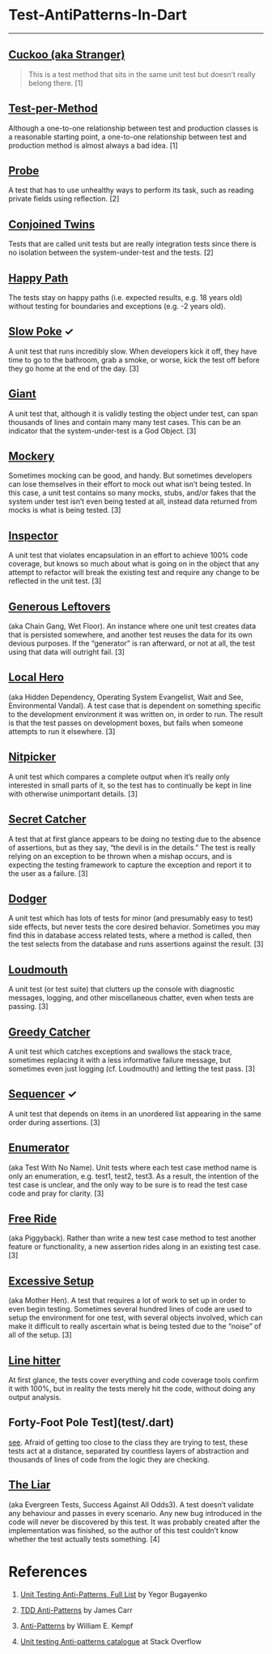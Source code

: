 # Test-AntiPatterns-In-Dart

----

## [Cuckoo (aka Stranger)](test/cuckoo_test.dart) 

> This is a test method that sits in the same unit test but doesn’t really belong there. [1]

## [Test-per-Method](test/test_per_method_test.dart) 

Although a one-to-one relationship between test and production classes is a reasonable starting point, a one-to-one relationship between test and production method is almost always a bad idea. [1]

## [Probe](test/.dart) 

A test that has to use unhealthy ways to perform its task, such as reading private fields using reflection. [2]

## [Conjoined Twins](test/.dart) 

Tests that are called unit tests but are really integration tests since there is no isolation between the system-under-test and the tests. [2]

## [Happy Path](test/.dart)

The tests stay on happy paths (i.e. expected results, e.g. 18 years old) without testing for boundaries and exceptions (e.g. -2 years old).

## [Slow Poke](test/.dart) ✓

A unit test that runs incredibly slow. When developers kick it off, they have time to go to the bathroom, grab a smoke, or worse, kick the test off before they go home at the end of the day. [3]

## [Giant](test/.dart)

A unit test that, although it is validly testing the object under test, can span thousands of lines and contain many many test cases. This can be an indicator that the system-under-test is a God Object. [3]

## [Mockery](test/.dart)

Sometimes mocking can be good, and handy. But sometimes developers can lose themselves in their effort to mock out what isn’t being tested. In this case, a unit test contains so many mocks, stubs, and/or fakes that the system under test isn’t even being tested at all, instead data returned from mocks is what is being tested. [3]

## [Inspector](test/.dart)

A unit test that violates encapsulation in an effort to achieve 100% code coverage, but knows so much about what is going on in the object that any attempt to refactor will break the existing test and require any change to be reflected in the unit test. [3]

## [Generous Leftovers](test/.dart)

(aka Chain Gang, Wet Floor). An instance where one unit test creates data that is persisted somewhere, and another test reuses the data for its own devious purposes. If the “generator” is ran afterward, or not at all, the test using that data will outright fail. [3]

## [Local Hero](test/.dart)

(aka Hidden Dependency, Operating System Evangelist, Wait and See, Environmental Vandal). A test case that is dependent on something specific to the development environment it was written on, in order to run. The result is that the test passes on development boxes, but fails when someone attempts to run it elsewhere. [3]

## [Nitpicker](test/.dart)

A unit test which compares a complete output when it’s really only interested in small parts of it, so the test has to continually be kept in line with otherwise unimportant details. [3]

## [Secret Catcher](test/.dart)

A test that at first glance appears to be doing no testing due to the absence of assertions, but as they say, “the devil is in the details.” The test is really relying on an exception to be thrown when a mishap occurs, and is expecting the testing framework to capture the exception and report it to the user as a failure. [3]

## [Dodger](test/.dart)

A unit test which has lots of tests for minor (and presumably easy to test) side effects, but never tests the core desired behavior. Sometimes you may find this in database access related tests, where a method is called, then the test selects from the database and runs assertions against the result. [3]

## [Loudmouth](test/.dart)

A unit test (or test suite) that clutters up the console with diagnostic messages, logging, and other miscellaneous chatter, even when tests are passing. [3]

## [Greedy Catcher](test/.dart)

A unit test which catches exceptions and swallows the stack trace, sometimes replacing it with a less informative failure message, but sometimes even just logging (cf. Loudmouth) and letting the test pass. [3]

## [Sequencer](test/.dart) ✓

A unit test that depends on items in an unordered list appearing in the same order during assertions. [3]

## [Enumerator](test/.dart)

(aka Test With No Name). Unit tests where each test case method name is only an enumeration, e.g. test1, test2, test3. As a result, the intention of the test case is unclear, and the only way to be sure is to read the test case code and pray for clarity. [3]

## [Free Ride](test/.dart)

(aka Piggyback). Rather than write a new test case method to test another feature or functionality, a new assertion rides along in an existing test case. [3]

## [Excessive Setup](test/.dart)

(aka Mother Hen). A test that requires a lot of work to set up in order to even begin testing. Sometimes several hundred lines of code are used to setup the environment for one test, with several objects involved, which can make it difficult to really ascertain what is being tested due to the “noise” of all of the setup. [3]

## [Line hitter](test/.dart)

At first glance, the tests cover everything and code coverage tools confirm it with 100%, but in reality the tests merely hit the code, without doing any output analysis.

## Forty-Foot Pole Test](test/.dart) 

[see](https://stackoverflow.com/a/339247/187141). Afraid of getting too close to the class they are trying to test, these tests act at a distance, separated by countless layers of abstraction and thousands of lines of code from the logic they are checking.

## [The Liar](test/.dart) 

(aka Evergreen Tests, Success Against All Odds3). A test doesn’t validate any behaviour and passes in every scenario. Any new bug introduced in the code will never be discovered by this test. It was probably created after the implementation was finished, so the author of this test couldn’t know whether the test actually tests something. [4]

# References

1. [Unit Testing Anti-Patterns, Full List](https://www.yegor256.com/2018/12/11/unit-testing-anti-patterns.html) by Yegor Bugayenko

2. [TDD Anti-Patterns](http://archive.is/3acB#selection-119.0-119.17) by James Carr 

3. [Anti-Patterns](https://www.digitaltapestry.net/testify/manual/AntiPatterns.html) by William E. Kempf

4. [Unit testing Anti-patterns catalogue](https://stackoverflow.com/questions/333682/unit-testing-anti-patterns-catalogue) at Stack Overflow
